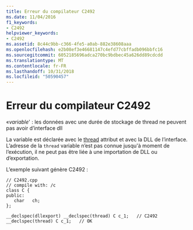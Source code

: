 ```yaml
---
title: Erreur du compilateur C2492
ms.date: 11/04/2016
f1_keywords:
- C2492
helpviewer_keywords:
- C2492
ms.assetid: 8c44c9bb-c366-4fe5-a0ab-882e38608aaa
ms.openlocfilehash: e2b08ef3e46681147c4efd77cbffadb096bbfc16
ms.sourcegitcommit: 6052185696adca270bc9bdbec45a626dd89cdcdd
ms.translationtype: MT
ms.contentlocale: fr-FR
ms.lasthandoff: 10/31/2018
ms.locfileid: "50590457"
---
```

# <a name="compiler-error-c2492"></a>Erreur du compilateur C2492

«*variable*' : les données avec une durée de stockage de thread ne peuvent pas avoir d’interface dll

La variable est déclarée avec le [thread](../../cpp/thread.md) attribut et avec la DLL de l’interface. L’adresse de la `thread` variable n’est pas connue jusqu'à moment de l’exécution, il ne peut pas être liée à une importation de DLL ou d’exportation.

L’exemple suivant génère C2492 :

```
// C2492.cpp
// compile with: /c
class C {
public:
   char   ch;
};

__declspec(dllexport) __declspec(thread) C c_1;   // C2492
__declspec(thread) C c_1;   // OK
```